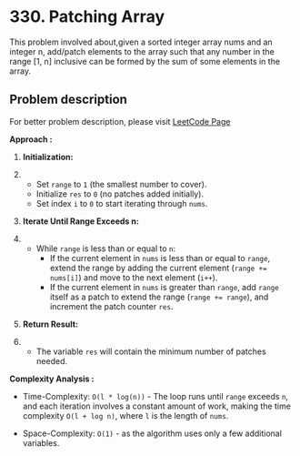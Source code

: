 # 330. Patching Array

This problem involved about,given a sorted integer array nums and an integer n, add/patch elements to the array such that any number in the range [1, n] inclusive can be formed by the sum of some elements in the array. <br/>

## Problem description

For better problem description, please visit [LeetCode Page](https://leetcode.com/problems/patching-array/description/)

**Approach :**<br/>

1.  **Initialization:**
2.  -   Set `range` to `1` (the smallest number to cover).
    -   Initialize `res` to `0` (no patches added initially).
    -   Set index `i` to `0` to start iterating through `nums`.

3.  **Iterate Until Range Exceeds n:**
4.  -   While `range` is less than or equal to `n`:
        -   If the current element in `nums` is less than or equal to `range`, extend the range by adding the current element (`range += nums[i]`) and move to the next element (`i++`).
        -   If the current element in `nums` is greater than `range`, add `range` itself as a patch to extend the range (`range += range`), and increment the patch counter `res`.

5.  **Return Result:**
6.  -   The variable `res` will contain the minimum number of patches needed.

**Complexity Analysis :**<br/>

-   Time-Complexity: `O(l * log(n))` - The loop runs until `range` exceeds `n`, and each iteration involves a constant amount of work, making the time complexity `O(l + log n)`, where `l` is the length of `nums`.

-   Space-Complexity: `O(1)` - as the algorithm uses only a few additional variables.
